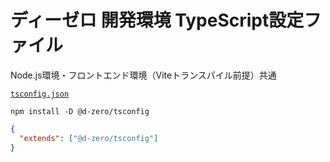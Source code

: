 # ディーゼロ 開発環境 TypeScript設定ファイル

Node.js環境・フロントエンド環境（Viteトランスパイル前提）共通

[`tsconfig.json`](./tsconfig.json)

```shell
npm install -D @d-zero/tsconfig
```

```json
{
  "extends": ["@d-zero/tsconfig"]
}
```
